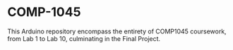 # COMP-1045
This Arduino repository encompass the entirety of COMP1045 coursework, from Lab 1 to Lab 10, culminating in the Final Project.
